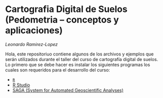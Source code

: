 # Cartografia Digital de Suelos (Pedometria – conceptos y aplicaciones)

_Leonardo Ramirez-Lopez_

Hola, este repositoriuo contiene algunos de los archivos y ejemplos que serán utilizados durante el taller del curso de cartografía digital de suelos.
Lo primero que se debe hacer es instalar los siguientes programas los cuales son requeridos para el desarrollo del curso:
- [`R`](http://www.r-project.org/)
- [R Studio](http://www.rstudio.com/)
- [SAGA (System for Automated Geoscientific Analyses)](http://www.saga-gis.org/en/index.html)


